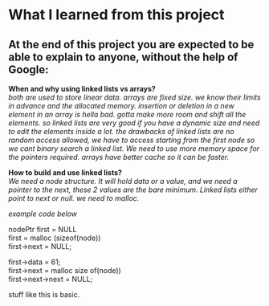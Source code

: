 # What I learned from this project  
At the end of this project you are expected to be able to explain to anyone, without the help of Google:  
---   

**When and why using linked lists vs arrays?**  
*both are used to store linear data. arrays are fixed size. we know their limits in advance and the allocated memory. insertion or deletion in a new element in an array is hella bad. gotta make more room and shift all the elements. so linked lists are very good if you have a dynamic size and need to edit the elements inside a lot. the drawbacks of linked lists are no random access allowed, we have to access starting from the first node so we cant binary search a linked list. We need to use more memory space for the pointers required. arrays have better cache so it can be faster.*  

**How to build and use linked lists?**  
*We need a node structure. It will hold data or a value, and we need a pointer to the next, these 2 values are the bare minimum. Linked lists either point to next or null. we need to malloc.*  

*example code below*    

nodePtr first = NULL  
first = malloc (sizeof(node))  
first->next = NULL;  

first->data = 61;  
first->next = malloc size of(node))  
first->next->next = NULL;  

stuff like this is basic.  


